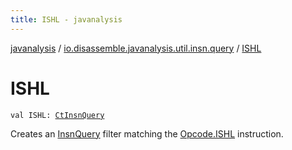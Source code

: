 ```yaml
---
title: ISHL - javanalysis
---
```


[javanalysis](../index.html) / [io.disassemble.javanalysis.util.insn.query](index.html) / [ISHL](./-i-s-h-l.html)

# ISHL

`val ISHL: `[`CtInsnQuery`](-ct-insn-query/index.html)

Creates an [InsnQuery](-insn-query/index.html) filter matching the [Opcode.ISHL](#) instruction.

